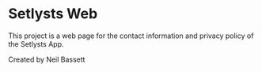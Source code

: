 # Setlysts Web

This project is a web page for the contact information and privacy policy of the Setlysts App.

Created by Neil Bassett